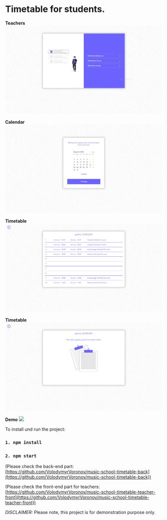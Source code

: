 # Timetable for students.

**Teachers**
![](./screenshots/teachers.JPG)

**Calendar**
![](./screenshots/calendar.JPG)

**Timetable**
![](./screenshots/timetable-1.JPG)

**Timetable**
![](./screenshots/timetable-2.JPG)

**Demo**
![](./demo/demo.gif)


To install und run the project:

 ### `1. npm install`
 ### `2. npm start`

(Please check the back-end part: [https://github.com/VolodymyrVoronov/music-school-timetable-back](https://github.com/VolodymyrVoronov/music-school-timetable-back))

(Please check the front-end part for teachers: [https://github.com/VolodymyrVoronov/music-school-timetable-teacher-front](https://github.com/VolodymyrVoronov/music-school-timetable-teacher-front))

*DISCLAIMER:*
Please note, this project is for demonstration purpose only.